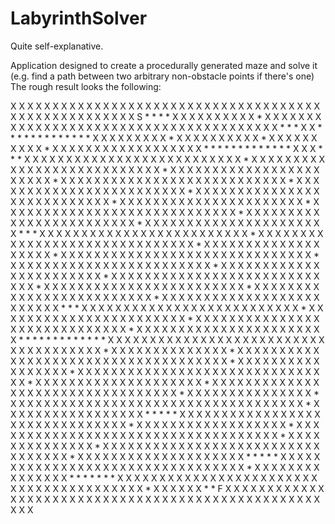 # LabyrinthSolver
Quite self-explanative.

Application designed to create a procedurally generated maze and solve it (e.g. find a path between two arbitrary non-obstacle points if there's one)
The rough result looks the following: 

X X X X X X X X X X X X X X X X X X X X X X X X X X X X X X X X X X X X X X X X X X X X X X X X X X X 
X S * * * * X       X                                                   X                       X   X 
X X X X X * X   X X X   X   X X X X X X X   X X X X X X X X X   X X X X X   X X X X X X X X X   X   X 
X   X     * * *         X           X * * * * * * * * * * * * *         X   X               X   X   X 
X   X   X   X * X X X X X   X X X X X * X   X X X X X X X X X * X X X   X   X X X X X X X   X   X   X 
X   X   X   X * * * * * * * * * * * * * X   X           X * * *     X                       X   X   X 
X   X   X   X X X X X   X X X X X X X   X   X   X X X X X * X X X X X X X X X X X X X X X X X   X   X 
X   X   X   X                       X   X   X           X * X                                   X   X 
X   X   X   X X X X X   X X X X X   X   X   X   X X X   X * X   X X X X X X X X X X X X X X X X X   X 
X       X                   X   X   X   X   X       X     * X   X                                   X 
X X X   X X X X X X X   X   X   X   X   X   X   X X X X X * X   X X X X X X X X X X X X X X X X X   X 
X               X   X   X           X   X   X   X         *     X                                   X 
X   X X X X X   X   X   X   X   X X X X X   X   X   X X X * X X X   X X X X X X X X X X X X X   X   X 
X       X   X   X       X   X               X   X   X   X *         X               X           X   X 
X X X   X   X   X X X X X   X   X   X   X X X X X   X   X * X   X   X   X   X X X   X X X X X   X   X 
X   X   X   X               X   X   X           X     * * * X   X   X   X   X                       X 
X   X   X   X X X X X X X   X   X   X X X X X   X   X * X X X X X   X X X   X X X X X X X X X X X   X 
X   X   X       X   X       X   X   X           X   X * X                   X                       X 
X   X   X   X   X   X   X   X   X   X   X X X X X   X * X   X X X   X X X   X   X X X X X X X X X   X 
X   X   X   X       X   X   X   X   X   X       X   X * X       X   X   X   X                       X 
X   X   X   X X X X X   X   X   X X X   X X X   X   X * X   X   X   X   X   X   X   X X X X X X X   X 
X   X   X               X   X               X   X   X * X   X   X   X   X   X   X               X   X 
X   X   X   X X X X X X X   X X X X X   X   X   X   X * X X X   X   X   X   X   X X X X X X X X X   X 
X   X   X               X               X   X   X     *         X           X   X                   X 
X   X   X X X   X X X X X X X X X X X   X   X   X X X * X X X X X   X X X   X   X   X X X X X X X X X 
X       X   X   X                       X   X         * * *             X   X   X       X           X 
X   X X X   X   X   X   X X X X X X X X X   X   X X X   X * X X X X X   X X X   X   X   X   X X X   X 
X   X           X   X   X                   X       X   X * X       X           X   X   X           X 
X   X X X X X   X   X X X   X X X X X X X X X X X   X   X * X X X   X X X X X X X X X   X X X   X   X 
X               X       X   X                       X   X * * * * * * * * * * * * * X       X   X   X 
X X X X X X X   X X X   X   X   X X X X X   X   X   X   X X X X X X X X X X X X X * X   X   X   X   X 
X                   X       X           X   X   X   X                       X   X * X   X   X   X   X 
X   X X X X X   X   X X X   X   X X X X X   X X X   X X X X X X X   X X X   X   X * X   X   X   X   X 
X       X   X   X   X                   X   X       X           X       X   X   X * X   X   X   X   X 
X   X   X   X   X   X   X   X X X X X   X   X   X X X   X X X   X   X X X   X   X * X   X   X   X   X 
X   X   X   X   X   X   X       X       X           X   X   X   X           X   X * X   X   X   X   X 
X   X   X   X   X   X   X   X X X   X X X X X X X X X   X   X   X   X X X X X   X * X   X   X   X   X 
X   X   X   X   X                   X   X                       X   X           X * X   X   X   X   X 
X   X   X   X   X X X   X   X X X X X   X   X X X X X   X X X X X   X   X X X X X * X   X X X   X   X 
X   X   X   X   X       X               X           X   X           X   X * * * * * X           X   X 
X X X   X   X   X X X   X X X X X X X X X   X X X X X   X   X X X   X   X * X X X X X X X X X   X   X 
X       X   X                                           X       X   X   X * X               X   X   X 
X   X X X   X X X X X   X X X X X X X X X   X X X X X X X X X X X   X   X * X   X X X   X   X   X   X 
X   X   X                   X                                       X   X * X   X       X   X   X   X 
X   X   X   X X X X X   X   X   X X X X X   X   X   X X X X X X X X X   X * X   X X X   X   X   X   X 
X   X   X   X       X   X   X           X   X   X   X                   X * * * * * X   X   X   X   X 
X   X   X   X   X   X   X   X   X X X X X   X X X   X   X   X X X X X X X X X   X * X   X   X X X   X 
X   X           X   X                               X   X   X               X   X * * * * * * * X   X 
X   X X X   X X X X X X X   X X X X X X X   X X X X X   X X X   X X X X X   X   X X X X X   X * X   X 
X                                           X                           X                   X * * F X 
X X X X X X X X X X X X X X X X X X X X X X X X X X X X X X X X X X X X X X X X X X X X X X X X X X X 
